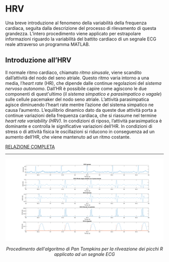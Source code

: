 # HRV
Una breve introduzione al fenomeno della variabilità della frequenza cardiaca, seguita dalla descrizione del processo
di rilevamento di questa grandezza. L’intero procedimento viene applicato per estrapolare informazioni riguardo la
variabilità del battito cardiaco di un segnale ECG reale attraverso un programma MATLAB.

## Introduzione all’HRV
Il normale ritmo cardiaco, chiamato *ritmo sinusale*, viene scandito dall’attività del nodo del seno atriale. Questo
ritmo varia intorno a una media, l’*heart rate* (HR), che dipende dalle continue regolazioni del *sistema nervoso
autonomo*. Dall’HR è possibile capire come agiscono le due componenti di quest'ultimo (il *sistema simpatico e
parasimpatico o vagale*) sulle cellule pacemaker del nodo seno atriale. L’attività parasimpatica agisce diminuendo
l’heart rate mentre l’azione del sistema simpatico ne causa l’aumento. L’equilibrio dinamico dato da queste due
attività porta a continue variazioni della frequenza cardiaca, che si riassume nel termine *heart rate variability
(HRV)*.
In condizioni di riposo, l’attività parasimpatica è dominante e controlla le significative variazioni dell’HR. In condizioni di stress o di attività fisica le oscillazioni si riducono in conseguenza ad un aumento dell’HR, che viene mantenuto ad un ritmo costante.

[RELAZIONE COMPLETA](/Studio%20HRV%20(report%20fallimentare).pdf)

_________________________________________________________________________________________________________________________________________________________


![Image1](/Grafici/PanTompkins.png)
*<div align="center">Procedimento dell'algoritmo di Pan Tompkins per la rilveazione dei picchi R applicato ad un segnale ECG</div>*                                                  
